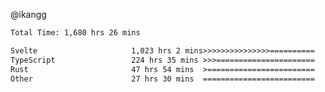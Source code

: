 @ikangg
<!--START_SECTION:waka-->

```txt
Total Time: 1,680 hrs 26 mins

Svelte                     1,023 hrs 2 mins>>>>>>>>>>>>>>>==========   59.90 %
TypeScript                 224 hrs 35 mins >>>======================   13.15 %
Rust                       47 hrs 54 mins  >========================   02.81 %
Other                      27 hrs 30 mins  =========================   01.61 %
```

<!--END_SECTION:waka-->
